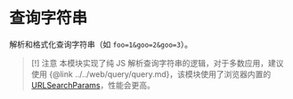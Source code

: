 # 查询字符串
解析和格式化查询字符串（如 `foo=1&goo=2&goo=3`）。

> [!] 注意
> 本模块实现了纯 JS 解析查询字符串的逻辑，对于多数应用，建议使用 {@link ../../web/query/query.md}，该模块使用了浏览器内置的 [URLSearchParams](https://developer.mozilla.org/zh-CN/docs/Web/API/URLSearchParams)，性能会更高。